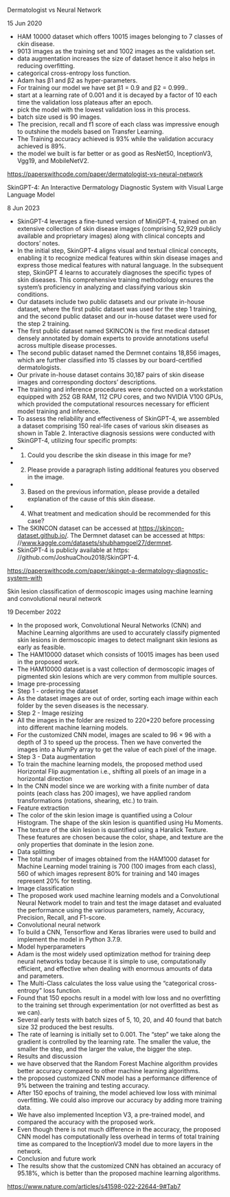 Dermatologist vs Neural Network

15 Jun 2020

- HAM 10000 dataset which offers 10015 images belonging to 7 classes of ckin disease.
- 9013 images as the training set and 1002 images as the validation set.
- data augmentation increases the size of dataset hence it also helps in reducing overfitting.
- categorical cross-entropy loss function.
- Adam has β1 and β2 as hyper-parameters.
- For training our model we have set β1 = 0.9 and β2 = 0.999..
- start at a learning rate of 0.001 and it is decayed by a factor of 10 each time the validation loss plateaus after an epoch.
- pick the model with the lowest validation loss in this process.
- batch size used is 90 images.
- The precision, recall and f1 score of each class was impressive enough to outshine the models based on Transfer Learning.
- The Training accuracy achieved is 93% while the validation accuracy achieved is 89%.
- the model we built is far better or as good as ResNet50, InceptionV3, Vgg19, and MobileNetV2.

https://paperswithcode.com/paper/dermatologist-vs-neural-network



SkinGPT-4: An Interactive Dermatology Diagnostic System with Visual Large Language Model

8 Jun 2023

- SkinGPT-4 leverages a fine-tuned version of MiniGPT-4, trained on an extensive collection of skin disease images (comprising 52,929 publicly available and proprietary images) along with clinical concepts and doctors’ notes.
- In the initial step, SkinGPT-4 aligns visual and textual clinical concepts, enabling it to recognize medical features within skin disease images and express those medical features with natural language. In the subsequent step, SkinGPT 4 learns to accurately diagnoses the specific types of skin diseases. This comprehensive training methodology ensures the system’s proficiency in analyzing and classifying various skin conditions.
- Our datasets include two public datasets and our private in-house dataset, where the first public dataset was used for the step 1 training, and the second public dataset and our in-house dataset were used for the step 2 training.
- The first public dataset named SKINCON is the first medical dataset densely annotated by domain experts to provide annotations useful across multiple disease processes.
- The second public dataset named the Dermnet contains 18,856 images, which are further classified into 15 classes by our board-certified dermatologists.
- Our private in-house dataset contains 30,187 pairs of skin disease images and corresponding doctors’ descriptions.
- The training and inference procedures were conducted on a workstation equipped with 252 GB RAM, 112 CPU cores, and two NVIDIA V100 GPUs, which provided the computational resources necessary for efficient model training and inference.
- To assess the reliability and effectiveness of SkinGPT-4, we assembled a dataset comprising 150 real-life cases of various skin diseases as shown in Table 2. Interactive diagnosis sessions were conducted with SkinGPT-4, utilizing four specific prompts:
- 1. Could you describe the skin disease in this image for me?
- 2. Please provide a paragraph listing additional features you observed in the image.
- 3. Based on the previous information, please provide a detailed explanation of the cause of this skin disease.
- 4. What treatment and medication should be recommended for this case?
- The SKINCON dataset can be accessed at https://skincon-dataset.github.io/. The Dermnet dataset can be accessed at https: //www.kaggle.com/datasets/shubhamgoel27/dermnet.
- SkinGPT-4 is publicly available at https: //github.com/JoshuaChou2018/SkinGPT-4.

https://paperswithcode.com/paper/skingpt-a-dermatology-diagnostic-system-with



Skin lesion classification of dermoscopic images using machine learning and convolutional neural network

19 December 2022

- In the proposed work, Convolutional Neural Networks (CNN) and Machine Learning algorithms are used to accurately classify pigmented skin lesions in dermoscopic images to detect malignant skin lesions as early as feasible.
- The HAM10000 dataset which consists of 10015 images has been used in the proposed work.
- The HAM10000 dataset is a vast collection of dermoscopic images of pigmented skin lesions which are very common from multiple sources.
- Image pre-processing
- Step 1 - ordering the dataset
- As the dataset images are out of order, sorting each image within each folder by the seven diseases is the necessary.
- Step 2 - Image resizing
- All the images in the folder are resized to 220*220 before processing into different machine learning models.
- For the customized CNN model, images are scaled to 96 × 96 with a depth of 3 to speed up the process. Then we have converted the images into a NumPy array to get the value of each pixel of the image.
- Step 3 - Data augmentation
- To train the machine learning models, the proposed method used Horizontal Flip augmentation i.e., shifting all pixels of an image in a horizontal direction
- In the CNN model since we are working with a finite number of data points (each class has 200 images), we have applied random transformations (rotations, shearing, etc.) to train.
- Feature extraction
- The color of the skin lesion image is quantified using a Colour Histogram. The shape of the skin lesion is quantified using Hu Moments.
- The texture of the skin lesion is quantified using a Haralick Texture. These features are chosen because the color, shape, and texture are the only properties that dominate in the lesion zone.
- Data splitting
- The total number of images obtained from the HAM1000 dataset for Machine Learning model training is 700 (100 images from each class), 560 of which images represent 80% for training and 140 images represent 20% for testing.
- Image classification
- The proposed work used machine learning models and a Convolutional Neural Network model to train and test the image dataset and evaluated the performance using the various parameters, namely, Accuracy, Precision, Recall, and F1-score.
- Convolutional neural network
- To build a CNN, Tensorflow and Keras libraries were used to build and implement the model in Python 3.7.9.
- Model hyperparameters
- Adam is the most widely used optimization method for training deep neural networks today because it is simple to use, computationally efficient, and effective when dealing with enormous amounts of data and parameters.
- The Multi-Class calculates the loss value using the “categorical cross-entropy” loss function.
- Found that 150 epochs result in a model with low loss and no overfitting to the training set through experimentation (or not overfitted as best as we can).
- Several early tests with batch sizes of 5, 10, 20, and 40 found that batch size 32 produced the best results.
- The rate of learning is initially set to 0.001. The “step” we take along the gradient is controlled by the learning rate. The smaller the value, the smaller the step, and the larger the value, the bigger the step.
- Results and discussion
- we have observed that the Random Forest Machine algorithm provides better accuracy compared to other machine learning algorithms.
- the proposed customized CNN model has a performance difference of 9% between the training and testing accuracy.
- After 150 epochs of training, the model achieved low loss with minimal overfitting. We could also improve our accuracy by adding more training data.
- We have also implemented Inception V3, a pre-trained model, and compared the accuracy with the proposed work.
- Even though there is not much difference in the accuracy, the proposed CNN model has computationally less overhead in terms of total training time as compared to the InceptionV3 model due to more layers in the network.
- Conclusion and future work
- The results show that the customized CNN has obtained an accuracy of 95.18%, which is better than the proposed machine learning algorithms.

https://www.nature.com/articles/s41598-022-22644-9#Tab7